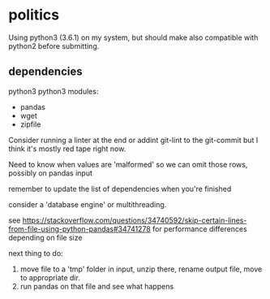 # politics

Using python3 (3.6.1) on my system, but should make also compatible with python2 before submitting.

## dependencies
python3
python3 modules:
  * pandas
  * wget
  * zipfile



Consider running a linter at the end or addint git-lint to the git-commit but I think it's mostly red tape right now.

Need to know when values are 'malformed' so we can omit those rows, possibly on pandas input

remember to update the list of dependencies when you're finished

consider a 'database engine' or multithreading.

see https://stackoverflow.com/questions/34740592/skip-certain-lines-from-file-using-python-pandas#34741278 for performance differences depending on file size

next thing to do:
  1. move file to a 'tmp' folder in input, unzip there, rename output file, move to appropriate dir.
  2. run pandas on that file and see what happens


